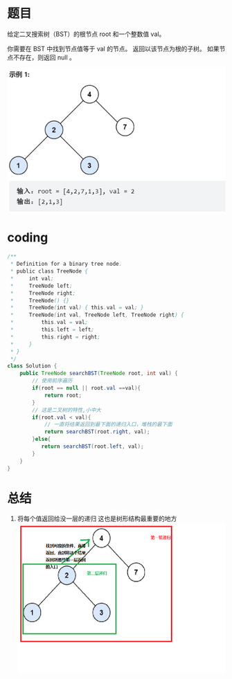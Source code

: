 # 题目
给定二叉搜索树（BST）的根节点 root 和一个整数值 val。

你需要在 BST 中找到节点值等于 val 的节点。 返回以该节点为根的子树。 如果节点不存在，则返回 null 。


![](../img/2023-02-23-19-55-31.png)

# coding
```java
/**
 * Definition for a binary tree node.
 * public class TreeNode {
 *     int val;
 *     TreeNode left;
 *     TreeNode right;
 *     TreeNode() {}
 *     TreeNode(int val) { this.val = val; }
 *     TreeNode(int val, TreeNode left, TreeNode right) {
 *         this.val = val;
 *         this.left = left;
 *         this.right = right;
 *     }
 * }
 */
class Solution {
    public TreeNode searchBST(TreeNode root, int val) {
        // 使用前序遍历
        if(root == null || root.val ==val){
            return root;
        }
        // 这是二叉树的特性,小中大
        if(root.val < val){
            // 一直将结果返回到最下面的递归入口，堆栈的最下面
            return searchBST(root.right, val);
        }else{
           return searchBST(root.left, val);        
        }
    }
}
```


# 总结
1. 将每个值返回给没一层的递归
这也是树形结构最重要的地方
![](../img/2023-02-23-19-58-47.png)